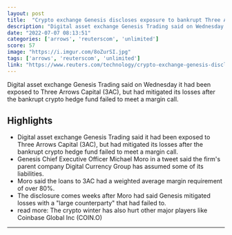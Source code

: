 ```yaml
---
layout: post
title:  "Crypto exchange Genesis discloses exposure to bankrupt Three Arrows Capital | Reuters"
description: "Digital asset exchange Genesis Trading said on Wednesday it had been exposed to Three Arrows Capital (3AC), but had mitigated its losses after the bankrupt crypto hedge fund failed to meet a margin call."
date: "2022-07-07 08:13:51"
categories: ['arrows', 'reuterscom', 'unlimited']
score: 57
image: "https://i.imgur.com/8oZurSI.jpg"
tags: ['arrows', 'reuterscom', 'unlimited']
link: "https://www.reuters.com/technology/crypto-exchange-genesis-discloses-exposure-bankrupt-three-arrows-capital-2022-07-06/"
---
```


Digital asset exchange Genesis Trading said on Wednesday it had been exposed to Three Arrows Capital (3AC), but had mitigated its losses after the bankrupt crypto hedge fund failed to meet a margin call.

## Highlights

- Digital asset exchange Genesis Trading said it had been exposed to Three Arrows Capital (3AC), but had mitigated its losses after the bankrupt crypto hedge fund failed to meet a margin call.
- Genesis Chief Executive Officer Michael Moro in a tweet said the firm's parent company Digital Currency Group has assumed some of its liabilities.
- Moro said the loans to 3AC had a weighted average margin requirement of over 80%.
- The disclosure comes weeks after Moro had said Genesis mitigated losses with a "large counterparty" that had failed to.
- read more: The crypto winter has also hurt other major players like Coinbase Global Inc (COIN.O)

---
